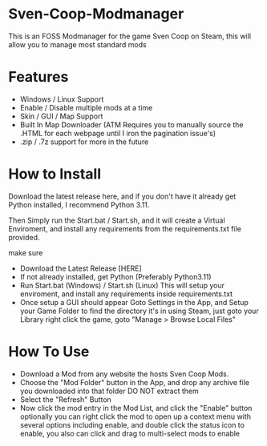 # Sven-Coop-Modmanager

This is an FOSS Modmanager for the game Sven Coop on Steam, this will allow you to manage most standard mods

# Features

* Windows / Linux Support
* Enable / Disable multiple mods at a time
* Skin / GUI / Map Support
* Built In Map Downloader
  (ATM Requires you to manually source the .HTML for each webpage until I iron the pagination issue's)
* .zip / .7z support for more in the future

# How to Install 

Download the latest release here, and if you don't have it already get Python installed, I recommend Python 3.11. 

Then Simply run the Start.bat / Start.sh, and it will create a Virtual Enviroment, and install any requirements from the requirements.txt file provided. 

make sure

* Download the Latest Release [HERE]
* If not already installed, get Python (Preferably Python3.11)
* Run Start.bat (Windows) / Start.sh (Linux)
  This will setup your enviroment, and install any requirements inside requirements.txt
* Once setup a GUI should appear Goto Settings in the App, and Setup your Game Folder to find the directory it's in using Steam, just goto your Library right click the game, goto "Manage > Browse Local Files"

# How To Use

* Download a Mod from any website the hosts Sven Coop Mods.
* Choose the "Mod Folder" button in the App, and drop any archive file you downloaded into that folder DO NOT extract them
* Select the "Refresh" Button
* Now click the mod entry in the Mod List, and click the "Enable" button
  optionally you can right click the mod to open up a context menu with several options including enable, and double click the status icon to enable, you also can click and drag to multi-select mods to enable
